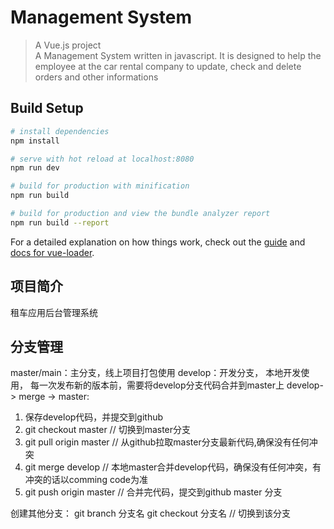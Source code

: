 # Management System

> A Vue.js project<br>
> A Management System written in javascript. It is designed to help the employee at the car rental company to update, check and delete orders and other informations

## Build Setup

``` bash
# install dependencies
npm install

# serve with hot reload at localhost:8080
npm run dev

# build for production with minification
npm run build

# build for production and view the bundle analyzer report
npm run build --report
```

For a detailed explanation on how things work, check out the [guide](http://vuejs-templates.github.io/webpack/) and [docs for vue-loader](http://vuejs.github.io/vue-loader).

## 项目简介
租车应用后台管理系统

## 分支管理
master/main：主分支，线上项目打包使用
develop：开发分支， 本地开发使用， 每一次发布新的版本前，需要将develop分支代码合并到master上
develop-> merge -> master:
  1. 保存develop代码，并提交到github
  2. git checkout master // 切换到master分支
  3. git pull origin master // 从github拉取master分支最新代码,确保没有任何冲突
  4. git merge develop // 本地master合并develop代码，确保没有任何冲突，有冲突的话以comming code为准
  5. git push origin master // 合并完代码，提交到github master 分支

创建其他分支：
git branch 分支名
git checkout 分支名 // 切换到该分支
